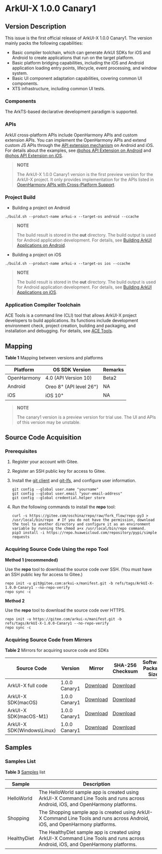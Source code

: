 # ArkUI-X 1.0.0 Canary1

## Version Description

This issue is the first official release of ArkUI-X 1.0.0 Canary1. The version mainly packs the following capabilities:

- Basic compiler toolchain, which can generate ArkUI SDKs for iOS and Android to create applications that run on the target platform.
- Basic platform bridging capabilities, including the iOS and Android application loading entry points, lifecycle, event processing, and window system.
- Basic UI component adaptation capabilities, covering common UI components.
- XTS infrastructure, including common UI tests.

### Components

The ArkTS-based declarative development paradigm is supported.

### APIs

ArkUI cross-platform APIs include OpenHarmony APIs and custom extension APIs. You can implement the OpenHarmony APIs and extend custom JS APIs through the [API extension mechanism](../framework-dev/napi/napi-guidelines.md) on Android and iOS. For details about the examples, see [@ohos API Extension on Android](../contribute/tutorial/how-to-use-napi-on-Android.md) and [@ohos API Extension on iOS](../contribute/tutorial/how-to-use-napi-on-iOS.md).

>**NOTE**
>
>The ArkUI-X 1.0.0 Canary1 version is the first preview version for the ArkUI-X project. It only provides implementation for the APIs listed in [OpenHarmony APIs with Cross-Platform Support](../application-dev/reference/apis/readme.md).

### Project Build

* Building a project on Android

```
./build.sh --product-name arkui-x --target-os android --ccache
```

> **NOTE**
>
> The build result is stored in the **out** directory. The build output is used for Android application development. For details, see [Building ArkUI Applications on Android](../contribute/tutorial/how-to-build-Android-app.md).

* Building a project on iOS

```
./build.sh --product-name arkui-x --target-os ios --ccache
```

> **NOTE**
>
> The build result is stored in the **out** directory. The build output is used for Android application development. For details, see [Building ArkUI Applications on iOS](../contribute/tutorial/how-to-build-iOS-app.md).

### Application Compiler Toolchain

ACE Tools is a command line (CLI) tool that allows ArkUI-X project developers to build applications. Its functions include development environment check, project creation, building and packaging, and installation and debugging. For details, see [ACE Tools](https://gitee.com/arkui-x/cli/blob/master/README-EN.md).


## Mapping

**Table 1** Mapping between versions and platforms

| Platform   | OS SDK Version             | Remarks|
| ----------- | ----------------------------------- | ---- |
| OpenHarmony | 4.0 (API Version 10) |  Beta2  |
| Android     | Oreo 8<sup>+</sup> (API level 26<sup>+</sup>)       | NA   |
| iOS         | iOS 10<sup>+</sup>                             | NA   |

>**NOTE**
>
>The canary1 version is a preview version for trial use. The UI and APIs of this version may be unstable.

## Source Code Acquisition

### Prerequisites

1. Register your account with Gitee.

2. Register an SSH public key for access to Gitee.

3. Install the [git client](https://git-scm.com/book/en/v2/Getting-Started-Installing-Git) and [git-lfs](https://gitee.com/vcs-all-in-one/git-lfs?_from=gitee_search#downloading), and configure user information.
  
   ```
   git config --global user.name "yourname"
   git config --global user.email "your-email-address"
   git config --global credential.helper store
   ```

4. Run the following commands to install the **repo** tool:
  
   ```
   curl -s https://gitee.com/oschina/repo/raw/fork_flow/repo-py3 > /usr/local/bin/repo  # If you do not have the permission, download the tool to another directory and configure it as an environment variable by running the chmod a+x /usr/local/bin/repo command.
   pip3 install -i https://repo.huaweicloud.com/repository/pypi/simple requests
   ```


### Acquiring Source Code Using the repo Tool

**Method 1 (recommended)**

Use the **repo** tool to download the source code over SSH. (You must have an SSH public key for access to Gitee.)


```
repo init -u git@gitee.com:arkui-x/manifest.git -b refs/tags/ArkUI-X-1.0.0-Canary1 --no-repo-verify
repo sync -c
```

**Method 2**

Use the **repo** tool to download the source code over HTTPS.


```
repo init -u https://gitee.com/arkui-x/manifest.git -b refs/tags/ArkUI-X-1.0.0-Canary1 --no-repo-verify
repo sync -c
```

### Acquiring Source Code from Mirrors

**Table 2** Mirrors for acquiring source code and SDKs

| Source Code                                 | Version| Mirror| SHA-256 Checksum| Software Package Size|
| ----------------------------------------- | ------------ | ------------ | ---------------- | ----------|
| ArkUI-X full code| 1.0.0 Canary1    | [Download]()    | [Download]()|         |
| ArkUI-X SDK(macOS) | 1.0.0 Canary1    | [Download]()    | [Download]()|       |
| ArkUI-X SDK(macOS-M1) | 1.0.0 Canary1    | [Download]()    | [Download]()|      |
| ArkUI-X SDK(Windows\Linux) | 1.0.0 Canary1    | [Download]()    | [Download]()|    |

## Samples

### Samples List

**Table 3** [Samples](https://gitee.com/arkui-x/samples) list

| Sample     | Description                                                        |
| ------------- | ------------------------------------------------------------ |
| HelloWorld | The HelloWorld sample app is created using ArkUI-X Command Line Tools and runs across Android, iOS, and OpenHarmony platforms.|
| Shopping | The Shopping sample app is created using ArkUI-X Command Line Tools and runs across Android, iOS, and OpenHarmony platforms.  |
| HealthyDiet | The HealthyDiet sample app is created using ArkUI-X Command Line Tools and runs across Android, iOS, and OpenHarmony platforms.|
